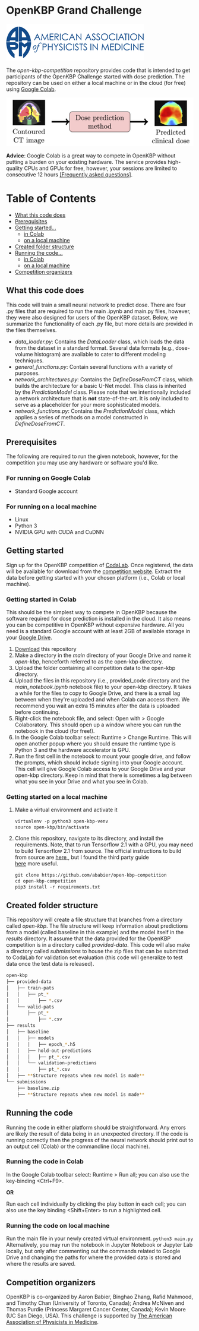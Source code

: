 # OpenKBP Grand Challenge 

![](read-me-images/aapm.png)
  
The _open-kbp-competition_ repository provides code that is intended to get participants of the OpenKBP Challenge
 started with dose prediction. The repository can be used on either a local machine or in the cloud (for free) using 
[Google Colab](https://colab.research.google.com).

 ![](read-me-images/pipeline.png)

**Advice**: Google Colab is a great way to compete in OpenKBP without putting a burden on your existing hardware. The
 service provides high-quality CPUs and GPUs for free, however, your sessions are limited to consecutive 12 hours
  [[Frequently asked questions]](https://research.google.com/colaboratory/faq.html). 

# Table of Contents
- [What this code does](#what-this-code-does)
- [Prerequisites](#prerequisites)
- [Getting started...](#getting-started)
  + [in Colab](#getting-started-in-colab)
  + [on a local machine](#getting-started-on-a-local-machine)
- [Created folder structure](#created-folder-structure)
- [Running the code...](#running-the-code)
  + [in Colab](#running-the-code-in-colab)
  + [on a local machine](#running-the-code-on-local-machine)
- [Competition organizers](#competition-organizers)

## What this code does
This code will train a small neural network to predict dose. There are four .py files that are required to run the main
 .ipynb and main.py files, however, they were also designed for users of the OpenKBP dataset. Below, we summarize the
  functionality of each .py file, but more details are provided in the files themselves.
  
  - _data_loader.py_: Contains the _DataLoader_ class, which loads the data from the dataset in a standard format.
   Several data formats (e.g., dose-volume histogram) are available to cater to different modeling techniques.
  - _general_functions.py_: Contain several functions with a variety of purposes. 
  - _network_architectures.py_: Contains the _DefineDoseFromCT_ class, which builds the architecture for a basic U-Net
   model. This class is inherited by the _PredictionModel_ class. Please note that we intentionally included a network
   architecture that is **not** state-of-the-art. It is only included to serve as a placeholder for your more 
   sophisticated models. 
  - _network_functions.py_: Contains the _PredictionModel_ class, which applies a series of methods on a model
   constructed in _DefineDoseFromCT_. 

## Prerequisites
The following are required to run the given notebook, however, for the competition you may use any hardware or
 software you'd like. 

### For running on Google Colab
- Standard Google account 

### For running on a local machine
- Linux
- Python 3
- NVIDIA GPU with CUDA and CuDNN

## Getting started
Sign up for the OpenKBP competition of [CodaLab](https://competitions.codalab.org/competitions/?q=openkbp). Once
 registered, the data will be available for download from the 
 [competition website](https://competitions.codalab.org/competitions/22880#participate). Extract the data before 
 getting started with your chosen platform (i.e., Colab or local machine).
   
### Getting started in Colab
This should be the simplest way to compete in OpenKBP because the software required for dose prediction is installed
 in the cloud. It also means you can be competitive in OpenKBP without expensive hardware. All you need is a standard
  Google account with at least 2GB of available storage in your [Google Drive](https://drive.google.com). 

1. [Download](https://github.com/ababier/open-kbp-competition/archive/master.zip) this repository 
2. Make a directory in the _main_ directory of your Google Drive and name it _open-kbp_, henceforth referred to as
 the open-kbp directory.
3. Upload the folder containing all competition data to the open-kbp directory. 
4. Upload the files in this repository (i.e., provided_code directory and the _main\_notebook.ipynb_ notebook file) to
 your open-kbp
 directory. It takes a while for the files to copy to Google Drive, and there is a small lag between when they're
  uploaded and when Colab can access them. We recommend you wait an extra 15 minutes after the data is uploaded before
   continuing.
5. Right-click the notebook file, and select: Open with > Google Colaboratory. This should open up a
 window where you can run the notebook in the cloud (for free!). 
6. In the Google Colab toolbar select: Runtime > Change Runtime. This will open another popup where you should ensure
 the runtime type is Python 3 and the hardware accelerator is GPU.
7. Run the first cell in the notebook to mount your google drive, and follow the prompts, which should include signing
 into your Google account. This cell will give Google Colab access to your Google Drive and your open-kbp directory.
 Keep in mind that there is sometimes a lag between what you see in your Drive and what you see in Colab. 

### Getting started on a local machine
1. Make a virtual environment and activate it
    ```
    virtualenv -p python3 open-kbp-venv
    source open-kbp/bin/activate
    ```
2. Clone this repository, navigate to its directory, and install the requirements. Note, that to run Tensorflow 2.1
 with a GPU, you may need to build Tensorflow 2.1 from source. The official instructions to build from source are 
 [here ](https://www.tensorflow.org/install/source), but I found the third party guide  
 [here](https://gist.github.com/kmhofmann/e368a2ebba05f807fa1a90b3bf9a1e03) more useful. 

    ```
    git clone https://github.com/ababier/open-kbp-competition
    cd open-kbp-competition
    pip3 install -r requirements.txt
    ```

## Created folder structure
This repository will create a file structure that branches from a directory called _open-kbp_. The file structure
will keep information about predictions from a model (called baseline in this example) and the model itself in the
 _results_ directory. It assume that the data provided for the OpenKBP competition is in a directory called 
 _provided-data_. This code will also make a directory called _submissions_ to house the zip files that can be
  submitted to CodaLab for validation set evaluation (this code will generalize to test data once the test data is
   released).
   
```bash
open-kbp
├── provided-data
│   ├── train-pats
│   │   ├── pt_*
│   │       ├── *.csv
│   └── valid-pats
│       ├── pt_*
│           ├── *.csv
├── results
│   ├── baseline
│   │   ├── models
│   │   │   ├── epoch_*.h5
│   │   ├── hold-out-predictions
│   │   │   ├── pt_*.csv
│   │   └── validation-predictions
│   │       ├── pt_*.csv
│   ├── **Structure repeats when new model is made**
└── submissions
    ├── baseline.zip
    ├── **Structure repeats when new model is made**   

```

## Running the code
Running the code in either platform should be straightforward. Any errors are likely the result of data being
 in an unexpected directory. If the code is running correctly then the progress of the neural network should print
  out to an output cell (Colab) or the commandline (local machine).
 
### Running the code in Colab
In the Google Colab toolbar select: Runtime > Run all; you can also use the key-binding <Ctrl+F9>.

**OR**

Run each cell individually by clicking the play button in each cell; you can also use the key binding <Shift+Enter>
to run a highlighted cell.

### Running the code on local machine
Run the main file in your newly created virtual environment.
    ```
    python3 main.py
    ```
Alternatively, you may run the notebook in Jupyter Notebook or Jupyter Lab locally, but only after commenting out the
 commands related to Google Drive and changing the paths for where the provided data is stored and where the results
  are
  saved.

## Competition organizers
OpenKBP is co-organized by Aaron Babier, Binghao Zhang, Rafid Mahmood, and Timothy Chan (University of Toronto, Canada);
Andrea McNiven and Thomas Purdie (Princess Margaret Cancer Center, Canada); Kevin Moore (UC San Diego, USA). This
 challenge is supported by
[The American Association of Physicists in Medicine](https://www.aapm.org/GrandChallenge/OpenKBP/). 
